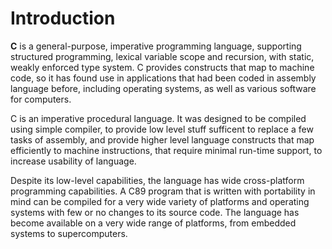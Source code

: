 # Introduction

**C** is a general-purpose, imperative programming language, supporting structured programming, lexical variable scope and 
recursion, with static, weakly enforced type system. C provides constructs that map to machine code, so it has found use in
applications that had been coded in assembly language before, including operating systems, as well as various software for
computers.

C is an imperative procedural language. It was designed to be compiled using simple compiler, to provide low level stuff sufficent
to replace a few tasks of assembly, and provide higher level language constructs that map efficiently to machine instructions,
that require minimal run-time support, to increase usability of language.

Despite its low-level capabilities, the language has wide cross-platform programming capabilities. A C89 program 
that is written with portability in mind can be compiled for a very wide variety of platforms and operating systems with 
few or no changes to its source code. The language has become available on a very wide range of platforms, from embedded
systems to supercomputers.
